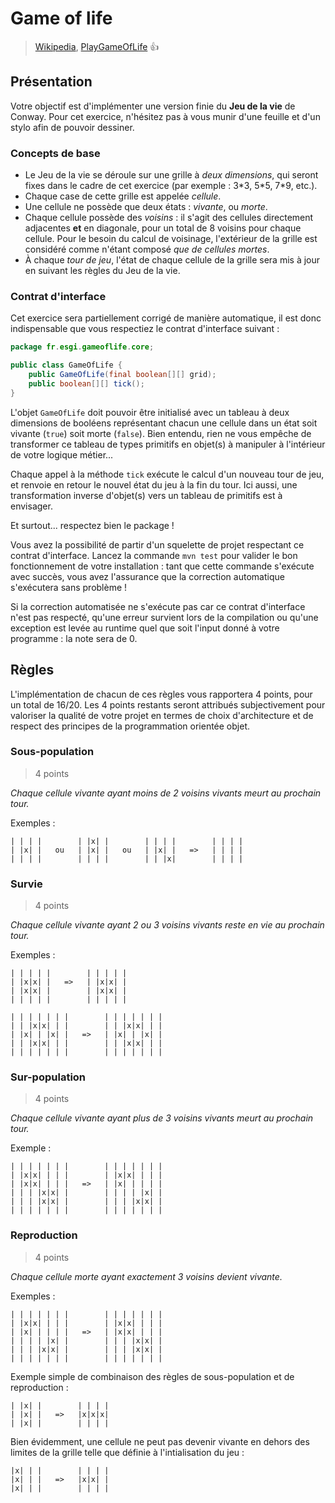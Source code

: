 # Game of life
> [Wikipedia](https://en.wikipedia.org/wiki/Conway's_Game_of_Life), [PlayGameOfLife](https://playgameoflife.com/) 👍

## Présentation

Votre objectif est d'implémenter une version finie du **Jeu de la vie** de Conway. Pour cet exercice, n'hésitez pas
à vous munir d'une feuille et d'un stylo afin de pouvoir dessiner.

### Concepts de base

* Le Jeu de la vie se déroule sur une grille à *deux dimensions*, qui seront fixes dans le cadre de cet exercice (par
exemple : 3\*3, 5\*5, 7\*9, etc.).
* Chaque case de cette grille est appelée *cellule*.
* Une cellule ne possède que deux états : *vivante*, ou *morte*.
* Chaque cellule possède des *voisins* : il s'agit des cellules directement adjacentes **et** en diagonale, pour un total 
de 8 voisins pour chaque cellule. Pour le besoin du calcul de voisinage, l'extérieur de la grille est considéré comme
n'étant composé *que de cellules mortes*.
* À chaque *tour de jeu*, l'état de chaque cellule de la grille sera mis à jour en suivant les règles du Jeu de la vie. 

### Contrat d'interface

Cet exercice sera partiellement corrigé de manière automatique, il est donc indispensable que vous respectiez le
contrat d'interface suivant :

```java
package fr.esgi.gameoflife.core;

public class GameOfLife {
    public GameOfLife(final boolean[][] grid);
    public boolean[][] tick();
}
```

L'objet `GameOfLife` doit pouvoir être initialisé avec un tableau à deux dimensions de booléens représentant chacun une
cellule dans un état soit vivante (`true`) soit morte (`false`). Bien entendu, rien ne vous empêche de transformer ce 
tableau de types primitifs en objet(s) à manipuler à l'intérieur de votre logique métier...
 
Chaque appel à la méthode `tick` exécute le calcul d'un nouveau tour de jeu, et renvoie en retour le nouvel état du jeu
à la fin du tour. Ici aussi, une transformation inverse d'objet(s) vers un tableau de primitifs est à envisager.

Et surtout... respectez bien le package !

Vous avez la possibilité de partir d'un squelette de projet respectant ce contrat d'interface. Lancez la commande
`mvn test` pour valider le bon fonctionnement de votre installation : tant que cette commande s'exécute avec succès,
vous avez l'assurance que la correction automatique s'exécutera sans problème !

Si la correction automatisée ne s'exécute pas car ce contrat d'interface n'est pas respecté, qu'une erreur survient lors 
de la compilation ou qu'une exception est levée au runtime quel que soit l'input donné à votre programme : la note sera 
de 0.

## Règles

L'implémentation de chacun de ces règles vous rapportera 4 points, pour un total de 16/20. Les 4 points restants seront 
attribués subjectivement pour valoriser la qualité de votre projet en termes de choix d'architecture et de respect des 
principes de la programmation orientée objet.

### Sous-population
> 4 points

*Chaque cellule vivante ayant moins de 2 voisins vivants meurt au prochain tour.*

Exemples :
```
| | | |        | |x| |        | | | |        | | | |
| |x| |   ou   | |x| |   ou   | |x| |   =>   | | | |  
| | | |        | | | |        | | |x|        | | | |
```

### Survie
> 4 points

*Chaque cellule vivante ayant 2 ou 3 voisins vivants reste en vie au prochain tour.*

Exemples :
```
| | | | |        | | | | |
| |x|x| |   =>   | |x|x| |
| |x|x| |        | |x|x| |
| | | | |        | | | | |
```

```
| | | | | | |        | | | | | | |
| | |x|x| | |        | | |x|x| | |
| |x| | |x| |   =>   | |x| | |x| |
| | |x|x| | |        | | |x|x| | |
| | | | | | |        | | | | | | |
```

### Sur-population
> 4 points

*Chaque cellule vivante ayant plus de 3 voisins vivants meurt au prochain tour.*

Exemple :
```
| | | | | | |        | | | | | | |
| |x|x| | | |        | |x|x| | | |
| |x|x| | | |   =>   | |x| | | | |
| | | |x|x| |        | | | | |x| |
| | | |x|x| |        | | | |x|x| |
| | | | | | |        | | | | | | |
```


### Reproduction
> 4 points

*Chaque cellule morte ayant exactement 3 voisins devient vivante.*

Exemples :
```
| | | | | | |        | | | | | | |
| |x|x| | | |        | |x|x| | | |
| |x| | | | |   =>   | |x|x| | | |
| | | | |x| |        | | | |x|x| |
| | | |x|x| |        | | | |x|x| |
| | | | | | |        | | | | | | |
```

Exemple simple de combinaison des règles de sous-population et de reproduction :
```
| |x| |        | | | |
| |x| |   =>   |x|x|x|  
| |x| |        | | | |
```

Bien évidemment, une cellule ne peut pas devenir vivante en dehors des limites de la grille telle que définie à 
l'intialisation du jeu :
```
|x| | |        | | | |
|x| | |   =>   |x|x| |  
|x| | |        | | | |
```
